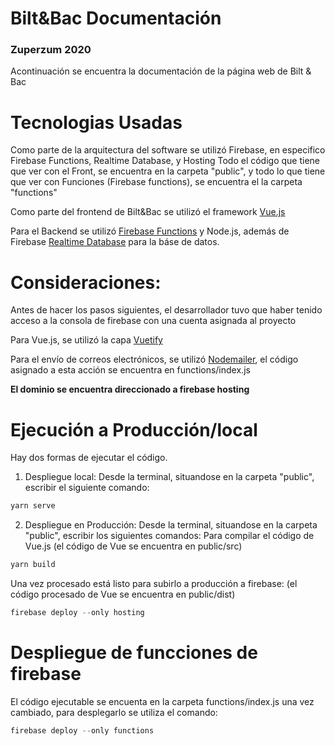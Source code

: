 # Bilt&Bac Documentación
### Zuperzum 2020

Acontinuación se encuentra la documentación de la 
página web de Bilt & Bac

Tecnologias Usadas
============
Como parte de la arquitectura del software se utilizó Firebase, en especifico Firebase Functions, Realtime Database, y Hosting
Todo el código que tiene que ver con el Front, se encuentra en la carpeta "public", y todo lo que tiene que ver con 
Funciones (Firebase functions), se encuentra el la carpeta "functions"

Como parte del frontend de Bilt&Bac se utilizó el framework 
[Vue.js](https://vuejs.org/)

Para el Backend se utilizó [Firebase Functions](https://firebase.google.com/docs/functions) y Node.js, además de Firebase [Realtime Database](https://firebase.google.com/docs/database) para la báse de datos.


Consideraciones:
==========
Antes de hacer los pasos siguientes, el desarrollador tuvo que haber tenido acceso a la consola de firebase con una cuenta asignada
al proyecto

Para Vue.js, se utilizó la capa [Vuetify](https://vuetifyjs.com/)

Para el envío de correos electrónicos, se utilizó [Nodemailer](https://nodemailer.com/usage/using-gmail/), el código asignado a esta acción se encuentra en functions/index.js

**El dominio se encuentra direccionado a firebase hosting**

Ejecución a Producción/local
==========
Hay dos formas de ejecutar el código.
1. Despliegue local:
Desde la terminal, situandose en la carpeta "public", escribir el siguiente comando:
```javascript
yarn serve
```
2. Despliegue en Producción:
Desde la terminal, situandose en la carpeta "public", escribir los siguientes comandos:
Para compilar el código de Vue.js (el código de Vue se encuentra en public/src)
```javascript
yarn build
```
Una vez procesado está listo para subirlo a producción a firebase:
(el código procesado de Vue se encuentra en public/dist)
```javascript
firebase deploy --only hosting
```

Despliegue de funcciones de firebase
==========
El código ejecutable se encuenta en la carpeta functions/index.js
una vez cambiado, para desplegarlo se utiliza el comando:
```javascript
firebase deploy --only functions
```
